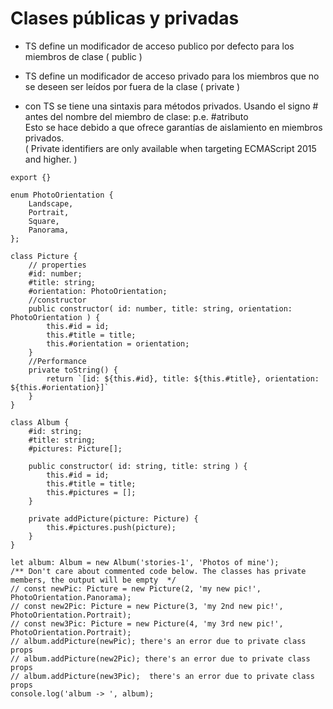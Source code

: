 # Clases públicas y privadas

-   TS define un modificador de acceso publico por defecto para los miembros de clase ( public )
-   TS define un modificador de acceso privado para los miembros que no se deseen ser leídos por fuera de la clase ( private )

-   con TS se tiene una sintaxis para métodos privados. Usando el signo # antes del nombre del miembro de clase: p.e. #atributo  
    Esto se hace debido a que ofrece garantías de aislamiento en miembros privados.  
    ( Private identifiers are only available when targeting ECMAScript 2015 and higher. )

```
export {}

enum PhotoOrientation {
    Landscape,
    Portrait,
    Square,
    Panorama,
};

class Picture {
    // properties
    #id: number;
    #title: string;
    #orientation: PhotoOrientation;
    //constructor
    public constructor( id: number, title: string, orientation: PhotoOrientation ) {
        this.#id = id;
        this.#title = title;
        this.#orientation = orientation;
    }
    //Performance
    private toString() {
        return `[id: ${this.#id}, title: ${this.#title}, orientation: ${this.#orientation}]`
    }
}

class Album {
    #id: string;
    #title: string;
    #pictures: Picture[];

    public constructor( id: string, title: string ) {
        this.#id = id;
        this.#title = title;
        this.#pictures = [];
    }    

    private addPicture(picture: Picture) {
        this.#pictures.push(picture);
    }
}

let album: Album = new Album('stories-1', 'Photos of mine');
/** Don't care about commented code below. The classes has private members, the output will be empty  */
// const newPic: Picture = new Picture(2, 'my new pic!', PhotoOrientation.Panorama);
// const new2Pic: Picture = new Picture(3, 'my 2nd new pic!', PhotoOrientation.Portrait);
// const new3Pic: Picture = new Picture(4, 'my 3rd new pic!', PhotoOrientation.Portrait);
// album.addPicture(newPic); there's an error due to private class props
// album.addPicture(new2Pic); there's an error due to private class props
// album.addPicture(new3Pic);  there's an error due to private class props
console.log('album -> ', album);
```